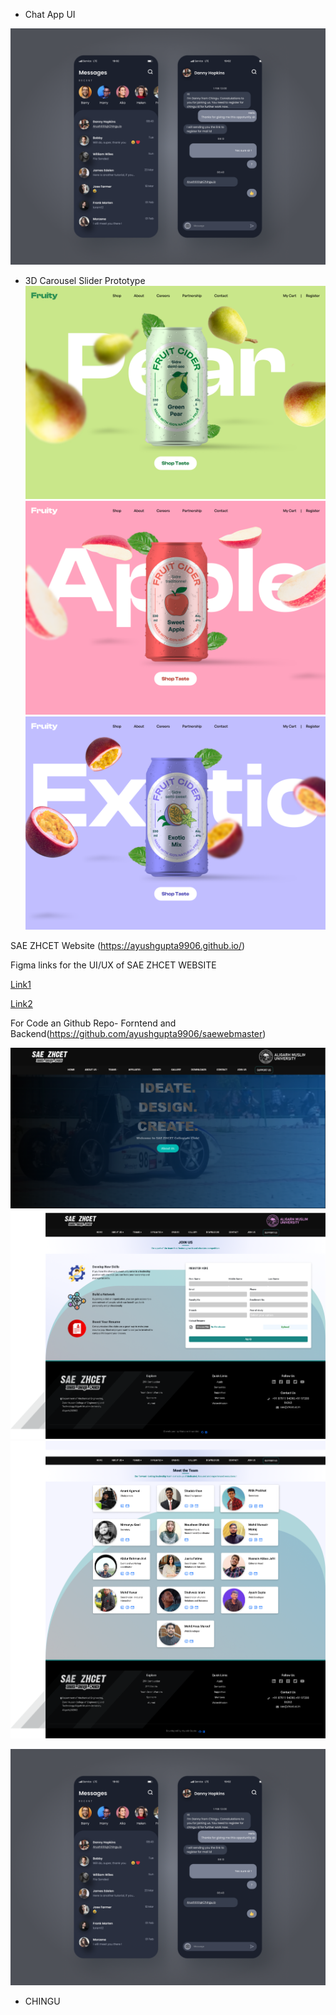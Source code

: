 - Chat App UI

![Project Logo](ChatAppUI.png)

- 3D Carousel Slider Prototype
![Project Logo](1.png)
![Project Logo](2.png)
![Project Logo](3.png)


 SAE ZHCET Website (https://ayushgupta9906.github.io/)
 
 Figma links for the UI/UX of SAE ZHCET WEBSITE
 

[Link1](https://www.figma.com/file/wNOCf3N4XiEBgts2wpN4Dy/Builder-Figma-to-Code-Plugin-Playground-(Copy)?type=design&node-id=0%3A1&mode=design&t=QuitpsPN2X8yo63k-1)


[Link2](https://www.figma.com/file/TYCvK1hOH3M3N67cDDPkfY/Untitled?type=design&node-id=0%3A1&mode=design&t=b8UqCgrJcSkTqBJy-1)

For Code an Github Repo- Forntend and Backend(https://github.com/ayushgupta9906/saewebmaster)


![Project Logo](Main.png)
![Project Logo](Frame-1.png)
![Project Logo](Frame.png)








![Project Logo](ChatAppUI.png)













- CHINGU
